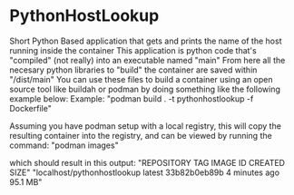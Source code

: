 # PythonHostLookup
Short Python Based application that gets and prints the name of the host running inside the container
This application is python code that's "compiled" (not really) into an executable named "main" From here all the necesary python libraries to "build" the container are saved within "/dist/main" You can use these files to build a container using an open source tool like buildah or podman by doing something like the following example below: Example: "podman build . -t pythonhostlookup -f Dockerfile"

Assuming you have podman setup with a local registry, this will copy the resulting container into the registry, and can be viewed by running the command: "podman images"

which should result in this output:
"REPOSITORY TAG IMAGE ID CREATED SIZE"
"localhost/pythonhostlookup latest 33b82b0eb89b 4 minutes ago 95.1 MB"
